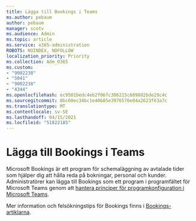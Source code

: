 ```yaml
---
title: Lägga till Bookings i Teams
ms.author: pebaum
author: pebaum
manager: scotv
ms.audience: Admin
ms.topic: article
ms.service: o365-administration
ROBOTS: NOINDEX, NOFOLLOW
localization_priority: Priority
ms.collection: Adm_O365
ms.custom:
- "9002238"
- "5041"
- "9002238"
- "4344"
ms.openlocfilehash: ec9501bedc4eb2f06fc306215c6898d2bde29c4c
ms.sourcegitcommit: 8bc60ec34bc1e40685e3976576e04a2623f63a7c
ms.translationtype: MT
ms.contentlocale: sv-SE
ms.lasthandoff: 04/15/2021
ms.locfileid: "51822185"
---
```

# <a name="adding-bookings-to-teams"></a>Lägga till Bookings i Teams

Microsoft Bookings är ett program för schemaläggning av avtalade tider som hjälper dig att hålla reda på bokningar, personal och kunder. Administratörer kan lägga till Bookings som ett program i programfältet för Microsoft Teams genom att [hantera principer för programkonfiguration i Microsoft Teams](https://docs.microsoft.com/microsoftteams/teams-app-setup-policies).

Mer information och felsökningstips för Bookings finns i [Bookings-artiklarna](https://docs.microsoft.com/microsoft-365/bookings/bookings-faq).
